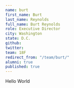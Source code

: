```yaml
---
name: burt
first_name: Burt
last_name: Reynolds
full_name: Burt Reynolds
role: Executive Director
city: Washington
state: D.C.
github: 
twitter: 
team: 18F
redirect_from: "/team/burt/"
alumni: true
published: true
---
```


Hello World

